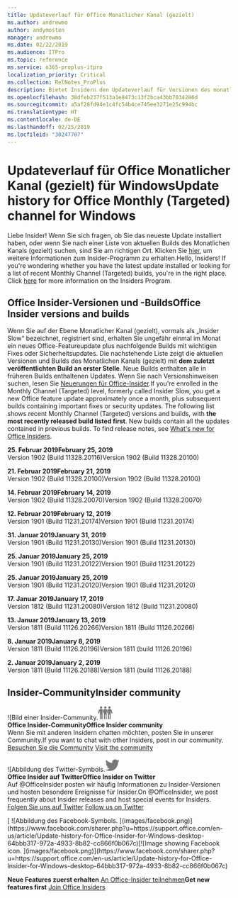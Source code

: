 ```yaml
---
title: Updateverlauf für Office Monatlicher Kanal (gezielt)
ms.author: andrewmo
author: andymosten
manager: andrewmo
ms.date: 02/22/2019
ms.audience: ITPro
ms.topic: reference
ms.service: o365-proplus-itpro
localization_priority: Critical
ms.collection: RelNotes_ProPlus
description: Bietet Insidern den Updateverlauf für Versionen des monatlichen Kanals (gezielt) für Windows Desktop.
ms.openlocfilehash: 38dfeb237f513a1e8473c13f2bca43bb7034286d
ms.sourcegitcommit: a5af28fd94e1c4fc54b4ce745ee3271e25c994bc
ms.translationtype: HT
ms.contentlocale: de-DE
ms.lasthandoff: 02/25/2019
ms.locfileid: "30247707"
---
```

# <a name="update-history-for-office-monthly-targeted-channel-for-windows"></a><span data-ttu-id="a70ba-103">Updateverlauf für Office Monatlicher Kanal (gezielt) für Windows</span><span class="sxs-lookup"><span data-stu-id="a70ba-103">Update history for Office Monthly (Targeted) channel for Windows</span></span>

<span data-ttu-id="a70ba-p101">Liebe Insider! Wenn Sie sich fragen, ob Sie das neueste Update installiert haben, oder wenn Sie nach einer Liste von aktuellen Builds des Monatlichen Kanals (gezielt) suchen, sind Sie am richtigen Ort. Klicken Sie [hier](https://insider.office.com/), um weitere Informationen zum Insider-Programm zu erhalten.</span><span class="sxs-lookup"><span data-stu-id="a70ba-p101">Hello, Insiders! If you're wondering whether you have the latest update installed or looking for a list of recent Monthly Channel (Targeted) builds, you're in the right place. Click [here](https://insider.office.com/) for more information on the Insiders Program.</span></span>

## <a name="office-insider-versions-and-builds"></a><span data-ttu-id="a70ba-107">Office Insider-Versionen und -Builds</span><span class="sxs-lookup"><span data-stu-id="a70ba-107">Office Insider versions and builds</span></span>

<span data-ttu-id="a70ba-p102">Wenn Sie auf der Ebene Monatlicher Kanal (gezielt), vormals als „Insider Slow“ bezeichnet, registriert sind, erhalten Sie ungefähr einmal im Monat ein neues Office-Featureupdate plus nachfolgende Builds mit wichtigen Fixes oder Sicherheitsupdates. Die nachstehende Liste zeigt die aktuellen Versionen und Builds des Monatlichen Kanals (gezielt) mit **dem zuletzt veröffentlichten Build an erster Stelle**. Neue Builds enthalten alle in früheren Builds enthaltenen Updates. Wenn Sie nach Versionshinweisen suchen, lesen Sie [Neuerungen für Office-Insider](https://support.office.com/de-DE/article/what-s-new-for-office-insiders-c152d1e2-96ff-4ce9-8c14-e74e13847a24).</span><span class="sxs-lookup"><span data-stu-id="a70ba-p102">If you're enrolled in the Monthly Channel (Targeted) level, formerly called Insider Slow, you get a new Office feature update approximately once a month, plus subsequent builds containing important fixes or security updates. The following list shows recent Monthly Channel (Targeted) versions and builds, with **the most recently released build listed first**. New builds contain all the updates contained in previous builds. To find release notes, see [What's new for Office Insiders](https://support.office.com/de-DE/article/what-s-new-for-office-insiders-c152d1e2-96ff-4ce9-8c14-e74e13847a24).</span></span>

<span data-ttu-id="a70ba-112">**25. Februar 2019**</span><span class="sxs-lookup"><span data-stu-id="a70ba-112">**February 25, 2019**</span></span><br/> <span data-ttu-id="a70ba-113">Version 1902 (Build 11328.20116)</span><span class="sxs-lookup"><span data-stu-id="a70ba-113">Version 1902 (Build 11328.20100)</span></span><br/>

<span data-ttu-id="a70ba-114">**21. Februar 2019**</span><span class="sxs-lookup"><span data-stu-id="a70ba-114">**February 21, 2019**</span></span><br/> <span data-ttu-id="a70ba-115">Version 1902 (Build 11328.20100)</span><span class="sxs-lookup"><span data-stu-id="a70ba-115">Version 1902 (Build 11328.20100)</span></span><br/>

<span data-ttu-id="a70ba-116">**14. Februar 2019**</span><span class="sxs-lookup"><span data-stu-id="a70ba-116">**February 14, 2019**</span></span><br/> <span data-ttu-id="a70ba-117">Version 1902 (Build 11328.20070)</span><span class="sxs-lookup"><span data-stu-id="a70ba-117">Version 1902 (Build 11328.20070)</span></span><br/>

<span data-ttu-id="a70ba-118">**12. Februar 2019**</span><span class="sxs-lookup"><span data-stu-id="a70ba-118">**February 12, 2019**</span></span><br/> <span data-ttu-id="a70ba-119">Version 1901 (Build 11231.20174)</span><span class="sxs-lookup"><span data-stu-id="a70ba-119">Version 1901 (Build 11231.20174)</span></span><br/>

<span data-ttu-id="a70ba-120">**31. Januar 2019**</span><span class="sxs-lookup"><span data-stu-id="a70ba-120">**January 31, 2019**</span></span><br/> <span data-ttu-id="a70ba-121">Version 1901 (Build 11231.20130)</span><span class="sxs-lookup"><span data-stu-id="a70ba-121">Version 1901 (Build 11231.20130)</span></span><br/> 

<span data-ttu-id="a70ba-122">**25. Januar 2019**</span><span class="sxs-lookup"><span data-stu-id="a70ba-122">**January 25, 2019**</span></span><br/> <span data-ttu-id="a70ba-123">Version 1901 (Build 11231.20122)</span><span class="sxs-lookup"><span data-stu-id="a70ba-123">Version 1901 (Build 11231.20122)</span></span><br/> 

<span data-ttu-id="a70ba-124">**25. Januar 2019**</span><span class="sxs-lookup"><span data-stu-id="a70ba-124">**January 25, 2019**</span></span><br/> <span data-ttu-id="a70ba-125">Version 1901 (Build 11231.20120)</span><span class="sxs-lookup"><span data-stu-id="a70ba-125">Version 1901 (Build 11231.20120)</span></span><br/> 

<span data-ttu-id="a70ba-126">**17. Januar 2019**</span><span class="sxs-lookup"><span data-stu-id="a70ba-126">**January 17, 2019**</span></span><br/> <span data-ttu-id="a70ba-127">Version 1812 (Build 11231.20080)</span><span class="sxs-lookup"><span data-stu-id="a70ba-127">Version 1812 (Build 11231.20080)</span></span><br/> 

<span data-ttu-id="a70ba-128">**13. Januar 2019**</span><span class="sxs-lookup"><span data-stu-id="a70ba-128">**January 13, 2019**</span></span><br/> <span data-ttu-id="a70ba-129">Version 1811 (Build 11126.20266)</span><span class="sxs-lookup"><span data-stu-id="a70ba-129">Version 1811 (Build 11126.20266)</span></span><br/>

<span data-ttu-id="a70ba-130">**8. Januar 2019**</span><span class="sxs-lookup"><span data-stu-id="a70ba-130">**January 8, 2019**</span></span><br/> <span data-ttu-id="a70ba-131">Version 1811 (Build 11126.20196)</span><span class="sxs-lookup"><span data-stu-id="a70ba-131">Version 1811 (build 11126.20196)</span></span><br/> 

<span data-ttu-id="a70ba-132">**2. Januar 2019**</span><span class="sxs-lookup"><span data-stu-id="a70ba-132">**January 2, 2019**</span></span><br/> <span data-ttu-id="a70ba-133">Version 1811 (Build 11126.20188)</span><span class="sxs-lookup"><span data-stu-id="a70ba-133">Version 1811 (build 11126.20188)</span></span><br/> 


## <a name="insider-community"></a><span data-ttu-id="a70ba-134">Insider-Community</span><span class="sxs-lookup"><span data-stu-id="a70ba-134">Insider community</span></span>

<span data-ttu-id="a70ba-135">![Bild einer Insider-Community.</span><span class="sxs-lookup"><span data-stu-id="a70ba-135">![Image showing insider community.</span></span> ](images/insidercommunity.png)<br/>
<span data-ttu-id="a70ba-136">**Office Insider-Community**</span><span class="sxs-lookup"><span data-stu-id="a70ba-136">**Office Insider community**</span></span><br/> <span data-ttu-id="a70ba-137">Wenn Sie mit anderen Insidern chatten möchten, posten Sie in unserer Community.</span><span class="sxs-lookup"><span data-stu-id="a70ba-137">If you want to chat with other Insiders, post in our community.</span></span><br/><span data-ttu-id="a70ba-138"> 
[Besuchen Sie die Community](https://go.microsoft.com/fwlink/?linkid=843493)</span><span class="sxs-lookup"><span data-stu-id="a70ba-138"> 
[Visit the community](https://go.microsoft.com/fwlink/?linkid=843493)</span></span><br/> 

<span data-ttu-id="a70ba-139">![Abbildung des Twitter-Symbols.</span><span class="sxs-lookup"><span data-stu-id="a70ba-139">![Image showing twitter icon.</span></span> ](images/twitter.png)<br/>
<span data-ttu-id="a70ba-140">**Office Insider auf Twitter**</span><span class="sxs-lookup"><span data-stu-id="a70ba-140">**Office Insider on Twitter**</span></span><br/> <span data-ttu-id="a70ba-141">Auf @OfficeInsider posten wir häufig Informationen zu Insider-Versionen und hosten besondere Ereignisse für Insider.</span><span class="sxs-lookup"><span data-stu-id="a70ba-141">On @OfficeInsider, we post frequently about Insider releases and host special events for Insiders.</span></span><br/><span data-ttu-id="a70ba-142"> 
[Folgen Sie uns auf Twitter](https://go.microsoft.com/fwlink/?linkid=717717)</span><span class="sxs-lookup"><span data-stu-id="a70ba-142"> 
[Follow us on Twitter](https://go.microsoft.com/fwlink/?linkid=717717)</span></span><br/> 

<span data-ttu-id="a70ba-143">
  [
  ![Abbildung des Facebook-Symbols. ](images/facebook.png)](https://www.facebook.com/sharer.php?u=https://support.office.com/en-us/article/Update-history-for-Office-Insider-for-Windows-desktop-64bbb317-972a-4933-8b82-cc866f0b067c)</span><span class="sxs-lookup"><span data-stu-id="a70ba-143">[![Image showing Facebook icon. ](images/facebook.png)](https://www.facebook.com/sharer.php?u=https://support.office.com/en-us/article/Update-history-for-Office-Insider-for-Windows-desktop-64bbb317-972a-4933-8b82-cc866f0b067c)</span></span>       


<span data-ttu-id="a70ba-144">**Neue Features zuerst erhalten**
[An Office-Insider teilnehmen](https://insider.office.com/)</span><span class="sxs-lookup"><span data-stu-id="a70ba-144">**Get new features first**
[Join Office Insiders](https://insider.office.com/)</span></span>